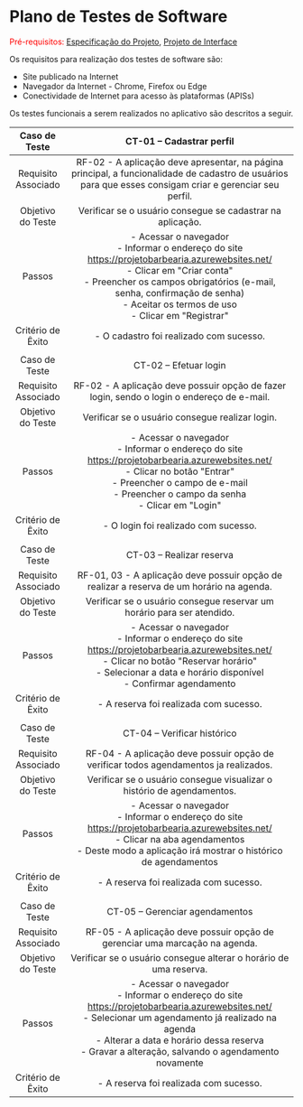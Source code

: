 # Plano de Testes de Software

<span style="color:red">Pré-requisitos: <a href="2-Especificação do Projeto.md"> Especificação do Projeto</a></span>, <a href="3-Projeto de Interface.md"> Projeto de Interface</a>

Os requisitos para realização dos testes de software são:

- Site publicado na Internet
- Navegador da Internet - Chrome, Firefox ou Edge
- Conectividade de Internet para acesso às plataformas (APISs)

Os testes funcionais a serem realizados no aplicativo são descritos a seguir.
 
| **Caso de Teste** 	| **CT-01 – Cadastrar perfil** 	|
|:---:	|:---:	|
|	Requisito Associado 	| RF-02 - A aplicação deve apresentar, na página principal, a funcionalidade de cadastro de usuários para que esses consigam criar e gerenciar seu perfil. |
| Objetivo do Teste 	| Verificar se o usuário consegue se cadastrar na aplicação. |
| Passos 	| - Acessar o navegador <br> - Informar o endereço do site https://projetobarbearia.azurewebsites.net/<br> - Clicar em "Criar conta" <br> - Preencher os campos obrigatórios (e-mail, senha, confirmação de senha) <br> - Aceitar os termos de uso <br> - Clicar em "Registrar" |
|Critério de Êxito | - O cadastro foi realizado com sucesso. |
|  	|  	|
| Caso de Teste 	| CT-02 – Efetuar login	|
|Requisito Associado | RF-02	- A aplicação deve possuir opção de fazer login, sendo o login o endereço de e-mail. |
| Objetivo do Teste 	| Verificar se o usuário consegue realizar login. |
| Passos 	| - Acessar o navegador <br> - Informar o endereço do site https://projetobarbearia.azurewebsites.net/<br> - Clicar no botão "Entrar" <br> - Preencher o campo de e-mail <br> - Preencher o campo da senha <br> - Clicar em "Login" |
|Critério de Êxito | - O login foi realizado com sucesso. |
|  	|  	|
| Caso de Teste 	| CT-03 – Realizar reserva	|
|Requisito Associado | RF-01, 03	- A aplicação deve possuir opção de realizar a reserva de um horário na agenda. |
| Objetivo do Teste 	| Verificar se o usuário consegue reservar um horário para ser atendido. |
| Passos 	| - Acessar o navegador <br> - Informar o endereço do site https://projetobarbearia.azurewebsites.net/<br> - Clicar no botão "Reservar horário" <br> - Selecionar a data e horário disponível <br> - Confirmar agendamento|
|Critério de Êxito | - A reserva foi realizada com sucesso. |
|  	|  	|
| Caso de Teste 	| CT-04 – Verificar histórico	|
|Requisito Associado | RF-04	- A aplicação deve possuir opção de verificar todos agendamentos ja realizados. |
| Objetivo do Teste 	| Verificar se o usuário consegue visualizar o histório de agendamentos. |
| Passos 	| - Acessar o navegador <br> - Informar o endereço do site https://projetobarbearia.azurewebsites.net/<br> - Clicar na aba agendamentos <br> - Deste modo a aplicação irá mostrar o histórico de agendamentos|
|Critério de Êxito | - A reserva foi realizada com sucesso. |
|  	|  	|
| Caso de Teste 	| CT-05 – Gerenciar agendamentos	|
|Requisito Associado | RF-05	- A aplicação deve possuir opção de gerenciar uma marcação na agenda. |
| Objetivo do Teste 	| Verificar se o usuário consegue alterar o horário de uma reserva. |
| Passos 	| - Acessar o navegador <br> - Informar o endereço do site https://projetobarbearia.azurewebsites.net/<br> - Selecionar um agendamento já realizado na agenda <br> - Alterar a data e horário dessa reserva <br> - Gravar a alteração, salvando o agendamento novamente|
|Critério de Êxito | - A reserva foi realizada com sucesso. |
